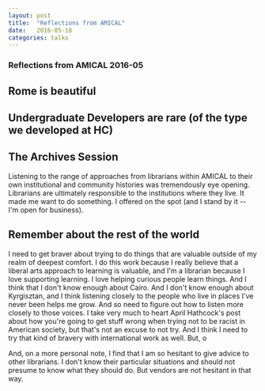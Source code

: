 ```yaml
---
layout: post
title:  "Reflections from AMICAL"
date:   2016-05-18
categories: talks
---
```



### Reflections from AMICAL 2016-05

## Rome is beautiful

## Undergraduate Developers are rare (of the type we developed at HC)

## The Archives Session

Listening to the range of approaches from librarians within AMICAL to their own institutional and community histories was tremendously eye opening. Librarians are ultimately responsible to the institutions where they live. It made me want to do something. I offered on the spot (and I stand by it -- I'm open for business).

## Remember about the rest of the world

I need to get braver about trying to do things that are valuable outside of my realm of deepest comfort.  I do this work because I really believe that a liberal arts approach to learning is valuable, and I'm a librarian because I love supporting learning. I love helping curious people learn things. And I think that I don't know enough about Cairo. And I don't know enough about Kyrgisztan, and I think listening closely to the people who live in places I've never been helps me grow. And so need to figure out how to listen more closely to those voices. I take very much to heart April Hathcock's post about how you're going to get stuff wrong when trying not to be racist in American society, but that's not an excuse to not try. And I think I need to try that kind of bravery with international work as well. But, o

And, on a more personal note, I find that I am so hesitant to give advice to other librarians. I don't know their particular situations and should not presume to know what they should do. But vendors are not hesitant in that way.
